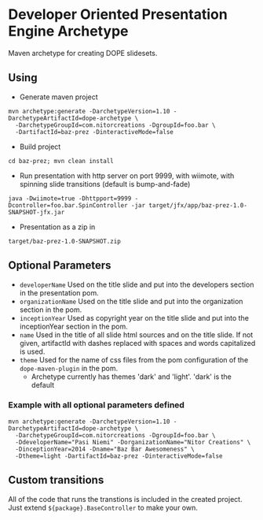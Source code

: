 # Developer Oriented Presentation Engine Archetype #

Maven archetype for creating DOPE slidesets.

## Using ##

 * Generate maven project

```
mvn archetype:generate -DarchetypeVersion=1.10 -DarchetypeArtifactId=dope-archetype \
  -DarchetypeGroupId=com.nitorcreations -DgroupId=foo.bar \
  -DartifactId=baz-prez -DinteractiveMode=false
```

 * Build project

```
cd baz-prez; mvn clean install
```

 * Run presentation with http server on port 9999, with wiimote, with spinning slide transitions (default is bump-and-fade)

```
java -Dwiimote=true -Dhttpport=9999 -Dcontroller=foo.bar.SpinController -jar target/jfx/app/baz-prez-1.0-SNAPSHOT-jfx.jar
```

 * Presentation as a zip in

```
target/baz-prez-1.0-SNAPSHOT.zip
```

## Optional Parameters ##

 * ```developerName``` Used on the title slide and put into the developers section in the presentation pom.
 * ```organizationName``` Used on the title slide and put into the organization section in the pom.
 * ```inceptionYear``` Used as copyright year on the title slide and put into the inceptionYear section in the pom.
 * ```name``` Used in the title of all slide html sources and on the title slide. If not given, artifactId with dashes replaced with spaces and words capitalized is used.
 * ```theme``` Used for the name of css files from the pom configuration of the ```dope-maven-plugin``` in the pom.
    * Archetype currently has themes 'dark' and 'light'. 'dark' is the default

### Example with all optional parameters defined ###

```
mvn archetype:generate -DarchetypeVersion=1.10 -DarchetypeArtifactId=dope-archetype \
  -DarchetypeGroupId=com.nitorcreations -DgroupId=foo.bar \
  -DdeveloperName="Pasi Niemi" -DorganizationName="Nitor Creations" \
  -DinceptionYear=2014 -Dname="Baz Bar Awesomeness" \
  -Dtheme=light -DartifactId=baz-prez -DinteractiveMode=false
```

## Custom transitions ##

All of the code that runs the transtions is included in the created project. Just extend ```${package}.BaseController``` to make your own.
